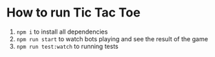 # How to run Tic Tac Toe
1. `npm i` to install all dependencies
2. `npm run start` to watch bots playing and see the result of the game
3. `npm run test:watch` to running tests

